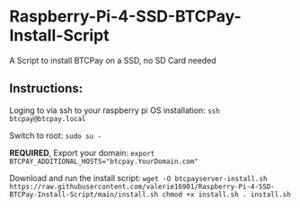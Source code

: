 # Raspberry-Pi-4-SSD-BTCPay-Install-Script
A Script to install BTCPay on a SSD, no SD Card needed

## Instructions:

Loging to via ssh to your raspberry pi OS installation:
`ssh btcpay@btcpay.local`

Switch to root:
`sudo su -`

**REQUIRED**, Export your domain:
`export BTCPAY_ADDITIONAL_HOSTS="btcpay.YourDomain.com"`

Download and run the install script:
`wget -O btcpayserver-install.sh https://raw.githubusercontent.com/valerie16901/Raspberry-Pi-4-SSD-BTCPay-Install-Script/main/install.sh
chmod +x install.sh
. install.sh`
